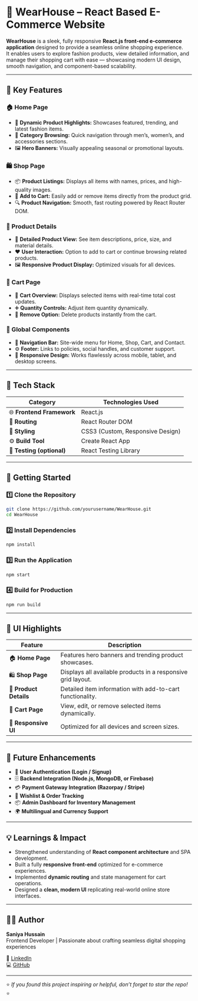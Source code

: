 # 👕 WearHouse – React Based E-Commerce Website

**WearHouse** is a sleek, fully responsive **React.js front-end e-commerce application** designed to provide a seamless online shopping experience.  
It enables users to explore fashion products, view detailed information, and manage their shopping cart with ease — showcasing modern UI design, smooth navigation, and component-based scalability.

---

## 🌟 Key Features

### 🏠 Home Page
- 🧩 **Dynamic Product Highlights:** Showcases featured, trending, and latest fashion items.  
- 🎯 **Category Browsing:** Quick navigation through men’s, women’s, and accessories sections.  
- 🖼️ **Hero Banners:** Visually appealing seasonal or promotional layouts.

### 🛍️ Shop Page
- 📦 **Product Listings:** Displays all items with names, prices, and high-quality images.  
- 🛒 **Add to Cart:** Easily add or remove items directly from the product grid.  
- 🔍 **Product Navigation:** Smooth, fast routing powered by React Router DOM.

### 📄 Product Details
- 🧾 **Detailed Product View:** See item descriptions, price, size, and material details.  
- ❤️ **User Interaction:** Option to add to cart or continue browsing related products.  
- 🖼️ **Responsive Product Display:** Optimized visuals for all devices.

### 🛒 Cart Page
- 🧮 **Cart Overview:** Displays selected items with real-time total cost updates.  
- ➕ **Quantity Controls:** Adjust item quantity dynamically.  
- 🧹 **Remove Option:** Delete products instantly from the cart.

### 🔗 Global Components
- 🧭 **Navigation Bar:** Site-wide menu for Home, Shop, Cart, and Contact.  
- ⚙️ **Footer:** Links to policies, social handles, and customer support.  
- 📱 **Responsive Design:** Works flawlessly across mobile, tablet, and desktop screens.

---

## 🧩 Tech Stack

| Category | Technologies Used |
|-----------|------------------|
| 🌐 **Frontend Framework** | React.js |
| 🧭 **Routing** | React Router DOM |
| 🎨 **Styling** | CSS3 (Custom, Responsive Design) |
| ⚙️ **Build Tool** | Create React App |
| 🧪 **Testing (optional)** | React Testing Library |

---

## 🚀 Getting Started

### 1️⃣ Clone the Repository
```bash
git clone https://github.com/yourusername/WearHouse.git
cd WearHouse
```

### 2️⃣ Install Dependencies
```bash
npm install
```

### 3️⃣ Run the Application
```bash
npm start
```

### 4️⃣ Build for Production
```bash
npm run build
```

---

## 📸 UI Highlights

| Feature | Description |
|----------|-------------|
| 🏠 **Home Page** | Features hero banners and trending product showcases. |
| 🛍️ **Shop Page** | Displays all available products in a responsive grid layout. |
| 📄 **Product Details** | Detailed item information with add-to-cart functionality. |
| 🛒 **Cart Page** | View, edit, or remove selected items dynamically. |
| 📱 **Responsive UI** | Optimized for all devices and screen sizes. |

---

## 🔮 Future Enhancements

- 🔐 **User Authentication (Login / Signup)**  
- 🗄️ **Backend Integration (Node.js, MongoDB, or Firebase)**  
- 💳 **Payment Gateway Integration (Razorpay / Stripe)**  
- 🧠 **Wishlist & Order Tracking**  
- 📦 **Admin Dashboard for Inventory Management**  
- 🌍 **Multilingual and Currency Support**  

---

## 💡 Learnings & Impact

- Strengthened understanding of **React component architecture** and SPA development.  
- Built a fully **responsive front-end** optimized for e-commerce experiences.  
- Implemented **dynamic routing** and state management for cart operations.  
- Designed a **clean, modern UI** replicating real-world online store interfaces.

---

## 👩‍💻 Author

**Saniya Hussain**  
Frontend Developer | Passionate about crafting seamless digital shopping experiences  

🔗 [LinkedIn](https://www.linkedin.com/in/saniya-hussain-4b9090299)  
💻 [GitHub](https://github.com/yourgithubusername)

---

⭐ *If you found this project inspiring or helpful, don’t forget to star the repo!* ⭐

